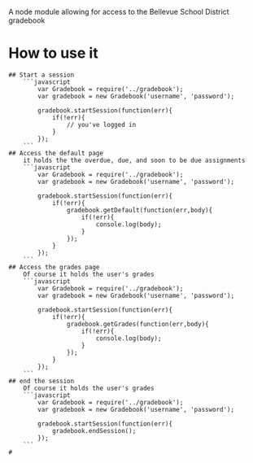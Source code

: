 A node module allowing for access to the Bellevue School District gradebook

# How to use it
	## Start a session
		```javascript
			var Gradebook = require('../gradebook');
			var gradebook = new Gradebook('username', 'password');

			gradebook.startSession(function(err){
				if(!err){
					// you've logged in
				}
			});
		```
	## Access the default page
		it holds the the overdue, due, and soon to be due assignments
		```javascript
			var Gradebook = require('../gradebook');
			var gradebook = new Gradebook('username', 'password');

			gradebook.startSession(function(err){
				if(!err){
					gradebook.getDefault(function(err,body){
						if(!err){
							console.log(body);
						}
					});
				}
			});
		```
	## Access the grades page
		Of course it holds the user's grades
		```javascript
			var Gradebook = require('../gradebook');
			var gradebook = new Gradebook('username', 'password');

			gradebook.startSession(function(err){
				if(!err){
					gradebook.getGrades(function(err,body){
						if(!err){
							console.log(body);
						}
					});
				}
			});
		```
	## end the session
		Of course it holds the user's grades
		```javascript
			var Gradebook = require('../gradebook');
			var gradebook = new Gradebook('username', 'password');

			gradebook.startSession(function(err){
				gradebook.endSession();
			});
		```
	#